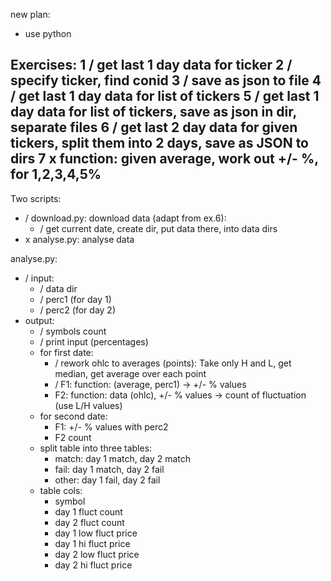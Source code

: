 new plan:
- use python


Exercises:
1 / get last 1 day data for ticker
2 / specify ticker, find conid
3 / save as json to file
4 / get last 1 day data for list of tickers
5 / get last 1 day data for list of tickers, save as json in dir, separate files
6 / get last 2 day data for given tickers, split them into 2 days, save as JSON to dirs
7 x function: given average, work out +/- %, for 1,2,3,4,5%
------
Two scripts:
- / download.py: download data (adapt from ex.6):
  - / get current date, create dir, put data there, into data dirs
- x analyse.py: analyse data

analyse.py:
- / input:
  - / data dir
  - / perc1 (for day 1)
  - / perc2 (for day 2)
- output:
  - / symbols count
  - / print input (percentages)
  - for first date:
    - / rework ohlc to averages (points): Take only H and L, get median, get average over each point
    - / F1: function: (average, perc1) -> +/- % values
    - F2: function: data (ohlc), +/- % values -> count of fluctuation (use L/H values)
  - for second date:
    - F1: +/- % values with perc2
    - F2 count
  - split table into three tables:
    - match: day 1 match, day 2 match
    - fail: day 1 match, day 2 fail
    - other: day 1 fail, day 2 fail
  - table cols:
    - symbol
    - day 1 fluct count
    - day 2 fluct count
    - day 1 low fluct price
    - day 1 hi fluct price
    - day 2 low fluct price
    - day 2 hi fluct price
